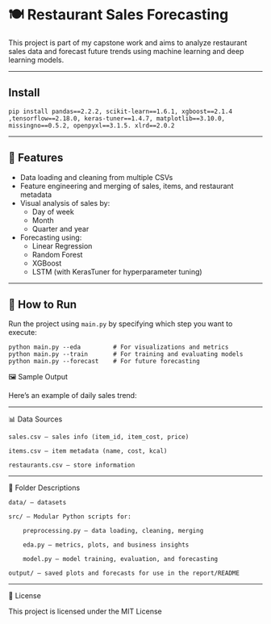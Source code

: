 # 🍽️ Restaurant Sales Forecasting

This project is part of my capstone work and aims to analyze restaurant sales data and forecast future trends using machine learning and deep learning models.

---
## Install
    pip install pandas==2.2.2, scikit-learn==1.6.1, xgboost==2.1.4 ,tensorflow==2.18.0, keras-tuner==1.4.7, matplotlib==3.10.0, missingno==0.5.2, openpyxl==3.1.5. xlrd==2.0.2

---

## 🚀 Features

- Data loading and cleaning from multiple CSVs
- Feature engineering and merging of sales, items, and restaurant metadata
- Visual analysis of sales by:
  - Day of week
  - Month
  - Quarter and year
- Forecasting using:
  - Linear Regression
  - Random Forest
  - XGBoost
  - LSTM (with KerasTuner for hyperparameter tuning)

---

## 🧪 How to Run

Run the project using `main.py` by specifying which step you want to execute:

    python main.py --eda         # For visualizations and metrics
    python main.py --train       # For training and evaluating models
    python main.py --forecast    # For future forecasting

🖼️ Sample Output

Here’s an example of daily sales trend:

---

📊 Data Sources

    sales.csv — sales info (item_id, item_cost, price)

    items.csv — item metadata (name, cost, kcal)

    restaurants.csv — store information

---

📁 Folder Descriptions

    data/ — datasets

    src/ — Modular Python scripts for:

        preprocessing.py — data loading, cleaning, merging

        eda.py — metrics, plots, and business insights

        model.py — model training, evaluation, and forecasting

    output/ — saved plots and forecasts for use in the report/README

---

📜 License

This project is licensed under the MIT License
